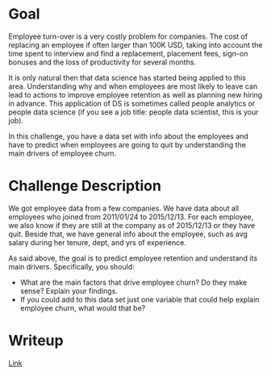 # Goal

Employee turn-over is a very costly problem for companies. The cost of replacing an employee if often larger than 100K USD, taking into account the time spent to interview and find a replacement, placement fees, sign-on bonuses and the loss of productivity for several months.

It is only natural then that data science has started being applied to this area. Understanding why and when employees are most likely to leave can lead to actions to improve employee retention as well as planning new hiring in advance. This application of DS is sometimes called people analytics or people data science (if you see a job title: people data scientist, this is your job).

In this challenge, you have a data set with info about the employees and have to predict when employees are going to quit by understanding the main drivers of employee churn.

# Challenge Description

We got employee data from a few companies. We have data about all employees who joined from 2011/01/24 to 2015/12/13. For each employee, we also know if they are still at the company as of 2015/12/13 or they have quit. Beside that, we have general info about the employee, such as avg salary during her tenure, dept, and yrs of experience.

As said above, the goal is to predict employee retention and understand its main drivers. Specifically, you should:

- What are the main factors that drive employee churn? Do they make sense? Explain your findings.
- If you could add to this data set just one variable that could help explain employee churn, what would that be?

# Writeup

[Link](writeup.md)
